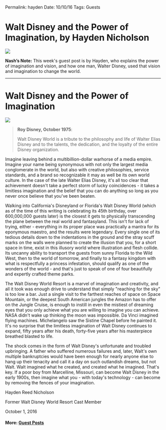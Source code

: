 Permalink: hayden
Date: 10/10/16
Tags: Guests

# Walt Disney and the Power of Imagination, by Hayden Nicholson

![](https://i.imgur.com/WQdElpi.jpg)

**Nash’s Note:** This week's guest post is by Hayden, who explains the power of imagination and vision, and how one man, Walter Disney, used that vision and imagination to change the world.

- - -

# Walt Disney and the Power of Imagination

![](https://dl.dropboxusercontent.com/s/pdute1bm6hh4qc1/Image%2017%20(1).jpeg)

> **Roy Disney, October 1975**:
>  
> Walt Disney World is a tribute to the philosophy and life of Walter Elias Disney and to the talents, the dedication, and the loyalty of the entire Disney organization.

Imagine leaving behind a multibillion-dollar warhorse of a media empire. Imagine your name being synonymous with not only the largest media conglomerate in the world, but also with creative philosophies, service standards, and a brand so recognizable it may as well be its own world culture. In the case of the late Walter Elias Disney, it's all too clear that achievement doesn't take a perfect storm of lucky coincidences - it takes a limitless imagination and the belief that you can do anything so long as you never once believe that you've been beaten.

Walking into California's Disneyland or Florida's Walt Disney World (which as of the time of this writing is celebrating its 45th birthday, over 600,000,000 guests later) is the closest it gets to physically transcending the plane between the real world and fantasyland. This isn't for lack of trying, either - everything in its proper place was practically a mantra for its eponymous maestro, and the results were legendary. Every single one of its tedious details down to the indentations in the ground and the stray scuff marks on the walls were planned to create the illusion that you, for a short space in time, exist in this illusory world where illustration and flesh collide. Its uncanny ability to transport the guests from sunny Florida to the Wild West, then to the world of tomorrow, and finally to a fantasy kingdom with what is respectfully a princess infestation, should qualify as one of the wonders of the world - and that's just to speak of one of four beautifully and expertly crafted theme parks. 

The Walt Disney World Resort is a marvel of imagination and creativity, and all it took was enough drive to understand that simply "reaching for the sky" is too low a bar. Just a single visit to the farthest reaches of space on Space Mountain, or the deepest South American jungles the Amazon has to offer on the Jungle Cruise, is enough to instill in even the mistiest of dreaming eyes that you only achieve what you are willing to imagine you can achieve. NASA didn't wake up thinking the moon was impossible. Da Vinci imagined flying machines. Michelangelo saw the Sistine Chapel before he painted it. It's no surprise that the limitless imagination of Walt Disney continues to expand, fifty years after his death, forty-five years after his masterpiece breathed blasted to life. 

The shock comes in the form of Walt Disney's unfortunate and troubled upbringing. A father who suffered numerous failures and, later, Walt's own multiple bankruptcies would have been enough for nearly anyone else to hang up their tenacity and call it a day on such outlandish dreams, but not Walt. Walt imagined what he created, and created what he imagined. That's key. If a poor boy from Marcelline, Missouri, can become Walt Disney in the early 1900s, then imagine what you - with today's technology - can become by removing the fences of your imagination.

Hayden Reed Nicholson

Former Walt Disney World Resort Cast Member

October 1, 2016

#### More: **[Guest Posts](http://nashp.com/guest)**
